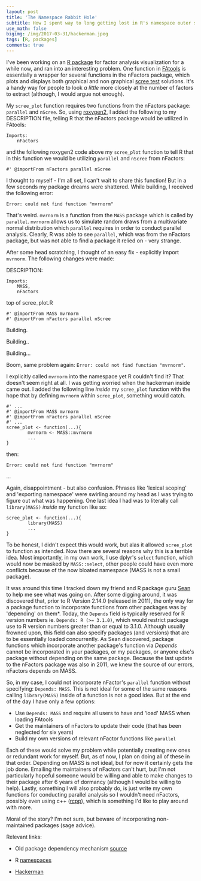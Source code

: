 ```yaml
---
layout: post
title: 'The Namespace Rabbit Hole'
subtitle: How I spent way to long getting lost in R's namespace outer space, and made it back alive
use_math: false
bigimg: /img/2017-03-31/hackerman.jpeg
tags: [R, packages]
comments: true
---
```



I've been working on an [R package](https://github.com/mattkcole/FAtools) for factor analysis visualization for a while now, and ran into an interesting problem. One function in [FAtools](https://github.com/mattkcole/FAtools) is essentially a wrapper for several functions in the nFactors package, which plots and displays both graphical and non graphical [scree test](http://econtent.hogrefe.com/doi/abs/10.1027/1614-2241/a000051?journalCode=med) solutions. It's a handy way for people to look *a little* more closely at the number of factors to extract (although, I would argue not enough).

My `scree_plot` function requires two functions from the nFactors package: `parallel` and `nScree`. So, using [roxygen2](https://cran.r-project.org/web/packages/roxygen2/vignettes/roxygen2.html), I added the following to my DESCRIPTION file, telling R that the nFactors package would be utilized in FAtools:

```
Imports:
    nFactors
```

and the following roxygen2 code above my `scree_plot` function to tell R that in this function we would be utilizing `parallel` and `nScree` from nFactors:

```
#' @importFrom nFactors parallel nScree
```

I thought to myself - I'm all set, I can't wait to share this function! But in a few seconds my package dreams were shattered. While building, I received the following error:

```
Error: could not find function "mvrnorm"
```

That's weird. `mvrnorm` is a function from the `MASS` package which is called by `parallel`. `mvrnorm` allows us to simulate random draws from a multivariate normal distribution which `parallel` requires in order to conduct parallel analysis. Clearly, R was able to see `parallel`, which was from the nFactors package, but was not able to find a package it relied on - very strange.

After some head scratching, I thought of an easy fix - explicitly import `mvrnorm`. The following changes were made:

DESCRIPTION:

```
Imports:
    MASS,
    nFactors
```

top of scree_plot.R

```
#' @importFrom MASS mvrnorm
#' @importFrom nFactors parallel nScree

```

Building.

Building..

Building...

Boom, same problem again: `Error: could not find function "mvrnorm"`.

I explicitly called `mvrnorm` into the namespace yet R couldn't find it? That doesn't seem right at all. I was getting worried when the hackerman inside came out. I added the following line *inside* my `scree_plot` function with the hope that by defining `mvrnorm` within `scree_plot`, something would catch.

```
#' ...
#' @importFrom MASS mvrnorm
#' @importFrom nFactors parallel nScree
#' ...
scree_plot <- function(...){
        mvrnorm <- MASS::mvrnorm
        ...
}
```

then:

```
Error: could not find function "mvrnorm"
```

...

Again, disappointment - but also confusion. Phrases like 'lexical scoping' and 'exporting namespace' were swirling around my head as I was trying to figure out what was happening. One last idea I had was to literally call `library(MASS)` _inside_ my function like so:

```
scree_plot <- function(...){
        library(MASS)
        ...
}
```

To be honest, I didn't expect this would work, but alas it allowed `scree_plot` to function as intended. Now there are several reasons why this is a terrible idea. Most importantly, in my own work, I use dplyr's `select` function, which would now be masked by `MASS::select`, other people could have even more conflicts because of the now bloated namespace (MASS is not a small package).

It was around this time I tracked down my friend and R package guru [Sean](http://seankross.com/) to help me see what was going on. After some digging around, it was discovered that, prior to R Version 2.14.0 (released in 2011), the only way for a package function to incorporate functions from other packages was by 'depending' on them\*. Today, the `Depends` field is typically reserved for R version numbers ie. `Depends: R (>= 3.1.0)`, which would restrict package use to R version numbers greater than or equal to 3.1.0. Although usually frowned upon, this field can also specify packages (and versions) that are to be essentially loaded concurrently. As Sean discovered, package functions which incorporate another package's function via *Depends* cannot be incorporated in your packages, or my packages, or anyone else's package without depending on the same package. Because the last update to the nFactors package was also in 2011, we knew the source of our errors, nFactors depends on MASS.

So, in my case, I could not incorporate nFactor's `parallel` function without specifying: `Depends: MASS`. This is not ideal for some of the same reasons calling `library(MASS)` inside of a function is not a good idea. But at the end of the day I have only a few options:

* Use `Depends: MASS` and require all users to have and 'load' MASS when loading FAtools
* Get the maintainers of nFactors to update their code (that has been neglected for six years)
* Build my own versions of relevant nFactor functions like `parallel`

Each of these would solve my problem while potentially creating new ones or redundant work for myself. But, as of now, I plan on doing all of these in that order. Depending on MASS is not ideal, but for now it certainly gets the job done. Emailing the maintainers of nFactors can't hurt, but I'm not particularly hopeful someone would be willing and able to make changes to their package after 6 years of dormancy (although I would be willing to help). Lastly, something I will also probably do, is just write my own functions for conducting parallel analysis so I wouldn't need nFactors, possibly even using c++ ([rcpp](http://www.rcpp.org/)), which is something I'd like to play around with more.

Moral of the story? I'm not sure, but beware of incorporating non-maintained packages (sage advice).


Relevant links:

* Old package dependency mechanism [source](http://r-pkgs.had.co.nz/description.html)

* R [namespaces](http://r-pkgs.had.co.nz/namespace.html)

* [Hackerman](https://www.youtube.com/watch?v=fQGbXmkSArs&ab_channel=mrfyote)
